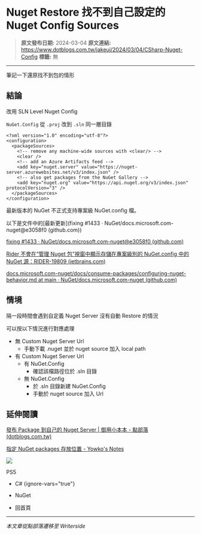 # Nuget Restore 找不到自己設定的 Nuget Config Sources

> **原文發布日期:** 2024-03-04
> **原文連結:** https://www.dotblogs.com.tw/jakeuj/2024/03/04/CSharp-Nuget-Config
> **標籤:** 無

---

筆記一下還原找不到包的情形

## 結論

改用 SLN Level Nuget Config

`NuGet.Config` 從 `.proj` 改到 `.sln` 同一層目錄

```
<?xml version="1.0" encoding="utf-8"?>
<configuration>
  <packageSources>
    <!-- remove any machine-wide sources with <clear/> -->
    <clear />
    <!-- add an Azure Artifacts feed -->
    <add key="nuget.server" value="https://nuget-server.azurewebsites.net/v3/index.json" />
    <!-- also get packages from the NuGet Gallery -->
    <add key="nuget.org" value="https://api.nuget.org/v3/index.json" protocolVersion="3" />
  </packageSources>
</configuration>
```

最新版本的 NuGet 不正式支持專案級 NuGet.config 檔。

以下是文件中的[最新更新](fixing #1433 · NuGet/docs.microsoft.com-nuget@e3058f0 (github.com))

[fixing #1433 · NuGet/docs.microsoft.com-nuget@e3058f0 (github.com)](https://github.com/NuGet/docs.microsoft.com-nuget/commit/e3058f0061995ce8d5c5c71f6c9d9a865ce2384b)

[Rider 不會在“管理 Nuget 包”視窗中顯示存儲在專案級別的 NuGet.config 中的 NuGet 源：RIDER-19809 (jetbrains.com)](https://youtrack.jetbrains.com/issue/RIDER-19809/Rider-does-not-show-NuGet-feeds-from-NuGet.config-stored-at-project-level-in-Manage-Nuget-Packages-window)

[docs.microsoft.com-nuget/docs/consume-packages/configuring-nuget-behavior.md at main · NuGet/docs.microsoft.com-nuget (github.com)](https://github.com/NuGet/docs.microsoft.com-nuget/blob/main/docs/consume-packages/configuring-nuget-behavior.md#config-file-locations-and-uses)

## 情境

隔一段時間會遇到自定義 Nuget Server 沒有自動 Restore 的情況

可以按以下情況進行對應處理

* 無 Custom Nuget Server Url
  + 手動下載 .nuget 並於 nuget source 加入 local path
* 有 Custom Nuget Server Url
  + 有 NuGet.Config
    - 確認該檔路徑位於 .sln 目錄
  + 無 NuGet.Config
    - 於 .sln 目錄新建 NuGet.Config
    - 手動於 nuget source 加入 Url

## 延伸閱讀

[發布 Package 到自己的 Nuget Server | 御用小本本 - 點部落 (dotblogs.com.tw)](https://dotblogs.com.tw/jakeuj/2022/12/19/dotnet-nuget-push-Package-Nuget-Server)

[指定 NuGet packages 存放位置 - Yowko's Notes](https://blog.yowko.com/nuget-folder/)

![](https://card.psnprofiles.com/1/jakeuj.png)

PS5

* C#
{ignore-vars="true"}
* NuGet

* 回首頁

---

*本文章從點部落遷移至 Writerside*
